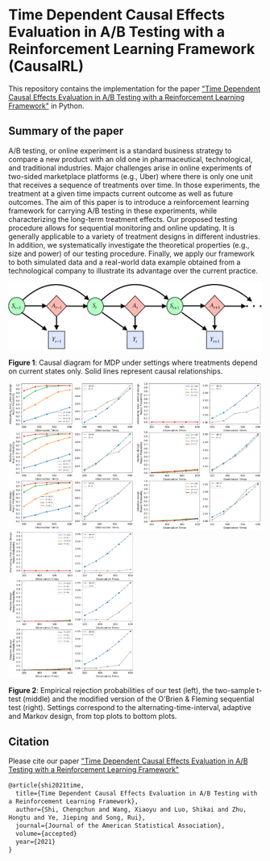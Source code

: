 # Time Dependent Causal Effects Evaluation in A/B Testing with a Reinforcement Learning Framework (CausalRL)

This repository contains the implementation for the paper ["Time Dependent Causal Effects Evaluation in A/B Testing with a Reinforcement Learning Framework"](https://arxiv.org/pdf/2002.01711.pdf) in Python. 

## Summary of the paper

A/B testing, or online experiment is a standard  business strategy to compare a new product with an old one in pharmaceutical, technological, and traditional industries.  Major challenges arise in online experiments of two-sided marketplace platforms (e.g., Uber) 
where there is only one unit that receives a sequence of treatments over time. In those  experiments, the treatment at a given time   impacts  current outcome as well as future outcomes. The aim of this paper is to  introduce a reinforcement learning framework for carrying A/B testing in these experiments, while characterizing the long-term treatment effects. Our proposed testing procedure allows for sequential monitoring and online updating. It is generally applicable to a variety of treatment designs in different industries. In addition, we systematically investigate the theoretical properties (e.g., size and power) of our testing procedure. Finally, we apply our framework to both simulated data and a real-world data example obtained  from a technological company to illustrate its advantage over the current practice. 

<img align="center" src="MDP.png" alt="drawing" width="700">

**Figure 1**: Causal diagram for MDP under settings where treatments depend on current states only. Solid lines represent causal relationships. 

<p float="left">
<img src="4_alpha_1.png" alt="drawing" width="250"> 
<img src="t_alpha_1.png" alt="drawing" width="250">
<img src="BF.png" alt="drawing" width="250">
</p>

**Figure 2**: Empirical rejection probabilities of our test (left), the two-sample t-test (middle) and the modified version of the O'Brien \& Fleming sequential test (right). Settings correspond to the alternating-time-interval, adaptive and Markov design, from top plots to bottom plots.

## Citation

Please cite our paper
["Time Dependent Causal Effects Evaluation in A/B Testing with a Reinforcement Learning Framework"](https://arxiv.org/pdf/2002.01711.pdf)

``` 
@article{shi2021time,
  title={Time Dependent Causal Effects Evaluation in A/B Testing with a Reinforcement Learning Framework},
  author={Shi, Chengchun and Wang, Xiaoyu and Luo, Shikai and Zhu, Hongtu and Ye, Jieping and Song, Rui},
  journal={Journal of the American Statistical Association},
  volume={accepted}
  year={2021}
}
``` 
